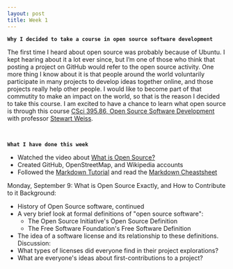 ```yaml
---
layout: post
title: Week 1
---
```


**`Why I decided to take a course in open source software development`**

The first time I heard about open source was probably because of Ubuntu. I kept hearing about it a lot ever since, but I’m one of those who think that posting a project on GitHub would refer to the open source activity. One more thing I know about it is that people around the world voluntarily participate in many projects to develop ideas together online, and those projects really help other people. I would like to become part of that commutity to make an impact on the world, so that is the reason I decided to take this course. I am excited to have a chance to learn what open source is through this course [CSci 395.86, Open Source Software Development](http://www.compsci.hunter.cuny.edu/~sweiss/course_materials/csci395.86/cs395.86_f19.php) with professor [Stewart Weiss](http://www.compsci.hunter.cuny.edu/~sweiss/personal.php).

&nbsp;
&nbsp;
&nbsp;

**`What I have done this week`**
  - Watched the video about [What is Open Source?](https://youtu.be/7c0IrsDsNaw)  
  - Created GitHub, OpenStreetMap, and Wikipedia accounts
  - Followed the [Markdown Tutorial](https://www.markdowntutorial.com/) and read the [Markdown Cheastsheet](https://github.com/adam-p/markdown-here/wiki/Markdown-Cheatsheet)  
  
Monday, September 9: What is Open Source Exactly, and How to Contribute to it
Background:	
  - History of Open Source software, continued
  - A very brief look at formal definitions of "open source software":
    - The Open Source Initiative's Open Source Definition
    - The Free Software Foundation's Free Software Definition
  - The idea of a software license and its relationship to these definitions.
Discussion:
  - What types of licenses did everyone find in their project explorations?
  - What are everyone's ideas about first-contributions to a project?

